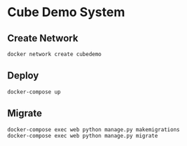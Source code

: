 # Cube Demo System

## Create Network

    docker network create cubedemo

## Deploy

    docker-compose up

## Migrate

    docker-compose exec web python manage.py makemigrations
    docker-compose exec web python manage.py migrate
